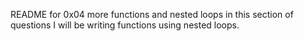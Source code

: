 README for 0x04 more functions and nested loops
in this section of questions I will be writing functions
using nested loops.